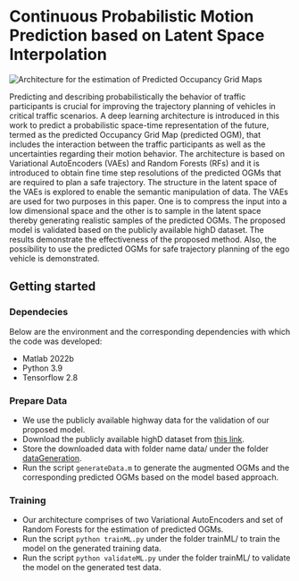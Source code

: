# Continuous Probabilistic Motion Prediction based on Latent Space Interpolation
![Architecture for the estimation of Predicted Occupancy Grid Maps](https://github.com/partha92/motion-prediction-using-interpolation/assets/64163836/1dc2fcc5-5533-4900-a6ce-460b2e58e41d)

Predicting and describing probabilistically the behavior of traffic participants is crucial for improving the trajectory planning of vehicles in critical traffic scenarios. A deep learning architecture is introduced in this work to predict a probabilistic space-time representation of the future, termed as the predicted Occupancy Grid Map (predicted OGM), that includes the interaction between the traffic participants as well as the uncertainties regarding their motion behavior. The architecture is based on Variational AutoEncoders (VAEs) and Random Forests (RFs) and it is introduced to obtain fine time step resolutions of the predicted OGMs that are required to plan a safe trajectory. The structure in the latent space of the VAEs is explored to enable the semantic manipulation of data. The VAEs are used for two purposes in this paper. One is to compress the input into a low dimensional space and the other is to sample in the latent space thereby generating realistic samples of the predicted OGMs. The proposed model is validated based on the publicly available highD dataset. The results demonstrate the effectiveness of the proposed method. Also, the possibility to use the predicted OGMs for safe trajectory planning of the ego vehicle is demonstrated.

## Getting started
### Dependecies 
Below are the environment and the corresponding dependencies with which the code was developed:
- Matlab 2022b
- Python 3.9
- Tensorflow 2.8

### Prepare Data 
- We use the publicly available highway data for the validation of our proposed model.
- Download the publicly available highD dataset from [this link](https://www.highd-dataset.com).
- Store the downloaded data with folder name data/ under the folder [dataGeneration](dataGeneration/).
- Run the script `generateData.m` to generate the augmented OGMs and the corresponding predicted OGMs based on the model based approach.

### Training
- Our architecture comprises of two Variational AutoEncoders and set of Random Forests for the estimation of predicted OGMs.
- Run the script `python trainML.py` under the folder trainML/ to train the model on the generated training data.
- Run the script `python validateML.py` under the folder trainML/ to validate the model on the generated test data. 

